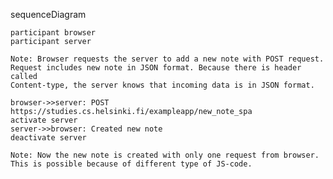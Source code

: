 sequenceDiagram

    participant browser
    participant server

    Note: Browser requests the server to add a new note with POST request. 
    Request includes new note in JSON format. Because there is header called
    Content-type, the server knows that incoming data is in JSON format.

    browser->>server: POST https://studies.cs.helsinki.fi/exampleapp/new_note_spa
    activate server
    server->>browser: Created new note
    deactivate server

    Note: Now the new note is created with only one request from browser. This is possible because of different type of JS-code. 